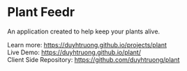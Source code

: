 <h1>Plant Feedr</h1>
An application created to help keep your plants alive. 

Learn more: https://duyhtruong.github.io/projects/plant
</br>
Live Demo: https://duyhtruong.github.io/plant/
</br>
Client Side Repository: https://github.com/duyhtruong/plant
